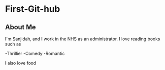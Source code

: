 # First-Git-hub 

## About Me

I'm Sanjidah, and I work in the NHS as an administrator. I love reading books such as

-Thrillier
-Comedy
-Romantic

I also love food
